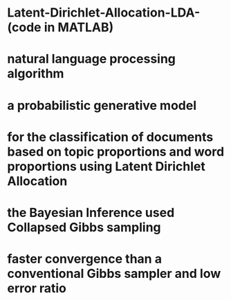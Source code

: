 # Latent-Dirichlet-Allocation-LDA-(code in MATLAB) 
# natural language processing algorithm 
# a probabilistic generative model
# for the classification of documents based on topic proportions and word proportions using Latent Dirichlet Allocation
# the Bayesian Inference used Collapsed Gibbs sampling
# faster convergence than a conventional Gibbs sampler and low error ratio 